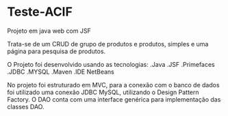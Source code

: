 # Teste-ACIF
Projeto em java web com JSF


Trata-se de um CRUD de grupo de produtos e produtos, simples e uma página para pesquisa de produtos.

O Projeto foi desenvolvido usando as tecnologias:
  .Java
  .JSF
  .Primefaces
  .JDBC
  .MYSQL
  .Maven
  .IDE NetBeans
 
No projeto foi estruturado em MVC, para a conexão com o banco de dados foi utilizado uma conexão JDBC MySQL, utilizando o Design Pattern Factory.
O DAO conta com uma interface genérica para implementação das classes DAO.

 
 


